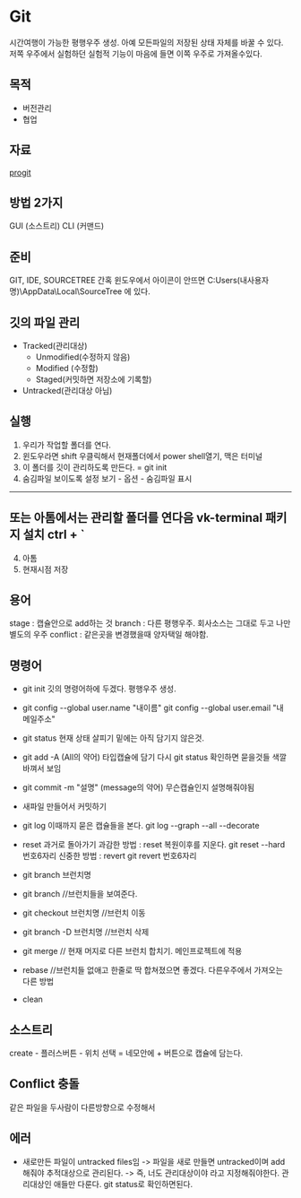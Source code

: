 # Git
시간여행이 가능한 평행우주 생성.
아예 모든파일의 저장된 상태 자체를 바꿀 수 있다.
저쪽 우주에서 실험하던 실험적 기능이 마음에 들면 이쪽 우주로 가져올수있다.

## 목적
- 버전관리
- 협업

## 자료
[progit](https://git-scm.com/book/ko/v2)

## 방법 2가지
GUI (소스트리)
CLI (커맨드)

## 준비
GIT, IDE, SOURCETREE
간혹 윈도우에서 아이콘이 안뜨면 C:Users\(내사용자명)\AppData\Local\SourceTree 에 있다.

## 깃의 파일 관리
- Tracked(관리대상)
    - Unmodified(수정하지 않음)
    - Modified (수정함)
    - Staged(커밋하면 저장소에 기록할)
- Untracked(관리대상 아님)

## 실행
1. 우리가 작업할 폴더를 연다.
2. 윈도우라면 shift 우클릭해서 현재폴더에서 power shell열기,
    맥은 터미널
3. 이 폴더를 깃이 관리하도록 만든다. = git init
4. 숨김파일 보이도록 설정
보기 - 옵션 - 숨김파일 표시
---
또는 아톰에서는 관리할 폴더를 연다음
vk-terminal 패키지 설치
ctrl + `
---
4. 아톰
5. 현재시점 저장

## 용어
stage : 캡슐안으로 add하는 것
branch : 다른 평행우주. 회사소스는 그대로 두고 나만 별도의 우주
conflict : 같은곳을 변경했을때 양자택일 해야함.

## 명령어
- git init
깃의 명령어하에 두겠다. 평행우주 생성.
- git config --global user.name "내이름"
  git config --global user.email "내 메일주소"
- git status
현재 상태 살피기
밑에는 아직 담기지 않은것.
- git add -A   (All의 약어)
타입캡슐에 담기
다시 git status 확인하면 묻을것들 색깔 바껴서 보임
- git commit -m "설명"    (message의 약어)
무슨캡슐인지 설명해줘야됨
- 새파일 만들어서 커밋하기

- git log
이때까지 묻은 캡슐들을 본다.
git log --graph --all --decorate

- reset
과거로 돌아가기
과감한 방법 : reset 복원이후를 지운다.
    git reset --hard 번호6자리
신중한 방법 : revert
    git revert 번호6자리


- git branch 브런치명
- git branch            //브런치들을 보여준다.
- git checkout 브런치명  //브런치 이동
- git branch -D 브런치명    //브런치 삭제
- git merge
// 현재 머지로 다른 브런치 합치기. 메인프로젝트에 적용
- rebase    //브런치들 없애고 한줄로 딱 합쳐졌으면 좋겠다.
다른우주에서 가져오는 다른 방법
- clean

## 소스트리
create - 플러스버튼 - 위치 선택 =
네모안에 + 버튼으로 캡슐에 담는다.

## Conflict 충돌
같은 파일을 두사람이 다른방향으로 수정해서


## 에러
- 새로만든 파일이 untracked files임
    -> 파일을 새로 만들면 untracked이며 add해줘야 추적대상으로 관리된다.
    -> 즉, 너도 관리대상이야 라고 지정해줘야한다. 관리대상인 애들만 다룬다.
    git status로 확인하면된다.
